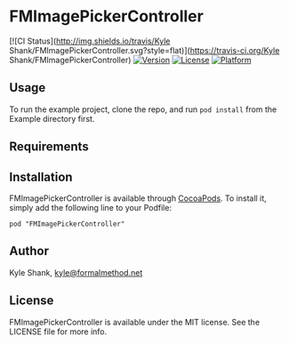 # FMImagePickerController

[![CI Status](http://img.shields.io/travis/Kyle Shank/FMImagePickerController.svg?style=flat)](https://travis-ci.org/Kyle Shank/FMImagePickerController)
[![Version](https://img.shields.io/cocoapods/v/FMImagePickerController.svg?style=flat)](http://cocoadocs.org/docsets/FMImagePickerController)
[![License](https://img.shields.io/cocoapods/l/FMImagePickerController.svg?style=flat)](http://cocoadocs.org/docsets/FMImagePickerController)
[![Platform](https://img.shields.io/cocoapods/p/FMImagePickerController.svg?style=flat)](http://cocoadocs.org/docsets/FMImagePickerController)

## Usage

To run the example project, clone the repo, and run `pod install` from the Example directory first.

## Requirements

## Installation

FMImagePickerController is available through [CocoaPods](http://cocoapods.org). To install
it, simply add the following line to your Podfile:

    pod "FMImagePickerController"

## Author

Kyle Shank, kyle@formalmethod.net

## License

FMImagePickerController is available under the MIT license. See the LICENSE file for more info.

